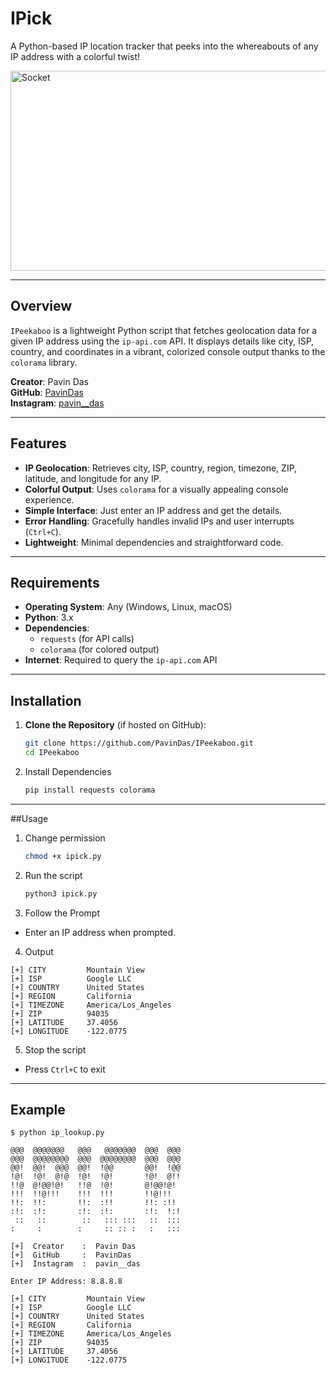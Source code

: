 # IPick

A Python-based IP location tracker that peeks into the whereabouts of any IP address with a colorful twist!

<img src="https://socialify.git.ci/PavinDas/IPick/image?description=1&font=KoHo&language=1&name=1&owner=1&pattern=Solid&theme=Dark" alt="Socket" width="640" height="320" />


---

## Overview

`IPeekaboo` is a lightweight Python script that fetches geolocation data for a given IP address using the `ip-api.com` API. It displays details like city, ISP, country, and coordinates in a vibrant, colorized console output thanks to the `colorama` library.

**Creator**: Pavin Das  
**GitHub**: [PavinDas](https://github.com/PavinDas)  
**Instagram**: [pavin__das](https://www.instagram.com/pavin__das)

---

## Features

- **IP Geolocation**: Retrieves city, ISP, country, region, timezone, ZIP, latitude, and longitude for any IP.
- **Colorful Output**: Uses `colorama` for a visually appealing console experience.
- **Simple Interface**: Just enter an IP address and get the details.
- **Error Handling**: Gracefully handles invalid IPs and user interrupts (`Ctrl+C`).
- **Lightweight**: Minimal dependencies and straightforward code.

---

## Requirements

- **Operating System**: Any (Windows, Linux, macOS)
- **Python**: 3.x
- **Dependencies**:
  - `requests` (for API calls)
  - `colorama` (for colored output)
- **Internet**: Required to query the `ip-api.com` API

---

## Installation

1. **Clone the Repository** (if hosted on GitHub):
   ```bash
   git clone https://github.com/PavinDas/IPeekaboo.git
   cd IPeekaboo
   ```
2. Install Dependencies
    ```bash
    pip install requests colorama
    ```

---

##Usage

1. Change permission
    ```bash
    chmod +x ipick.py
    ```
2. Run the script
    ```bash
    python3 ipick.py
    ```
3. Follow the Prompt
- Enter an IP address when prompted.
4. Output
```text
[+] CITY         Mountain View
[+] ISP          Google LLC
[+] COUNTRY      United States
[+] REGION       California
[+] TIMEZONE     America/Los_Angeles
[+] ZIP          94035
[+] LATITUDE     37.4056
[+] LONGITUDE    -122.0775
```
5. Stop the script
- Press ```Ctrl+C``` to exit 

---

## Example

```text
$ python ip_lookup.py

@@@  @@@@@@@   @@@   @@@@@@@  @@@  @@@
@@@  @@@@@@@@  @@@  @@@@@@@@  @@@  @@@
@@!  @@!  @@@  @@!  !@@       @@!  !@@
!@!  !@!  @!@  !@!  !@!       !@!  @!!
!!@  @!@@!@!   !!@  !@!       @!@@!@!
!!!  !!@!!!    !!!  !!!       !!@!!!
!!:  !!:       !!:  :!!       !!: :!!
:!:  :!:       :!:  :!:       :!:  !:!
 ::   ::        ::   ::: :::   ::  :::
:     :        :     :: :: :   :   :::

[+]  Creator    :  Pavin Das
[+]  GitHub     :  PavinDas
[+]  Instagram  :  pavin__das

Enter IP Address: 8.8.8.8

[+] CITY         Mountain View
[+] ISP          Google LLC
[+] COUNTRY      United States
[+] REGION       California
[+] TIMEZONE     America/Los_Angeles
[+] ZIP          94035
[+] LATITUDE     37.4056
[+] LONGITUDE    -122.0775
```